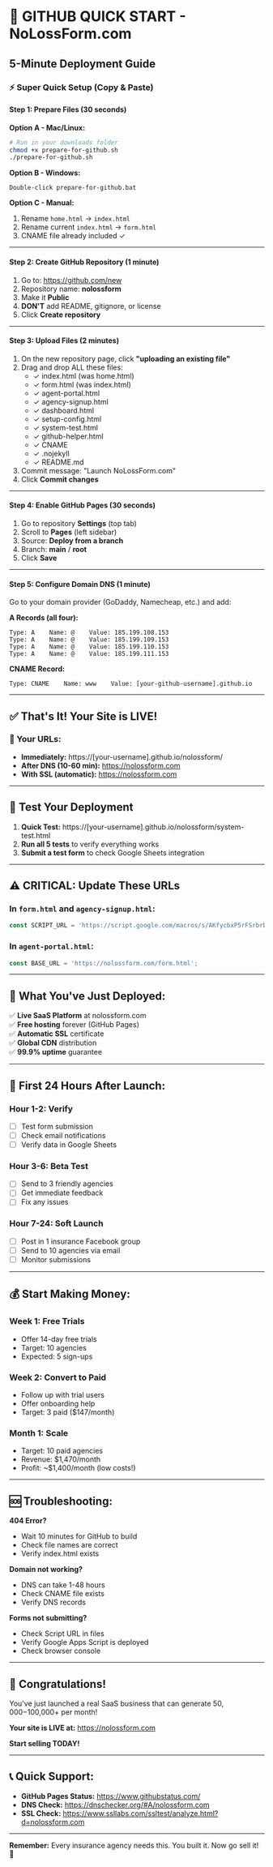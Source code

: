 # 🚀 GITHUB QUICK START - NoLossForm.com

## 5-Minute Deployment Guide

### ⚡ Super Quick Setup (Copy & Paste)

#### Step 1: Prepare Files (30 seconds)
**Option A - Mac/Linux:**
```bash
# Run in your downloads folder
chmod +x prepare-for-github.sh
./prepare-for-github.sh
```

**Option B - Windows:**
```
Double-click prepare-for-github.bat
```

**Option C - Manual:**
1. Rename `home.html` → `index.html`
2. Rename current `index.html` → `form.html`
3. CNAME file already included ✓

---

#### Step 2: Create GitHub Repository (1 minute)
1. Go to: https://github.com/new
2. Repository name: **nolossform**
3. Make it **Public**
4. **DON'T** add README, gitignore, or license
5. Click **Create repository**

---

#### Step 3: Upload Files (2 minutes)
1. On the new repository page, click **"uploading an existing file"**
2. Drag and drop ALL these files:
   - ✓ index.html (was home.html)
   - ✓ form.html (was index.html)
   - ✓ agent-portal.html
   - ✓ agency-signup.html
   - ✓ dashboard.html
   - ✓ setup-config.html
   - ✓ system-test.html
   - ✓ github-helper.html
   - ✓ CNAME
   - ✓ .nojekyll
   - ✓ README.md
3. Commit message: "Launch NoLossForm.com"
4. Click **Commit changes**

---

#### Step 4: Enable GitHub Pages (30 seconds)
1. Go to repository **Settings** (top tab)
2. Scroll to **Pages** (left sidebar)
3. Source: **Deploy from a branch**
4. Branch: **main** / **root**
5. Click **Save**

---

#### Step 5: Configure Domain DNS (1 minute)
Go to your domain provider (GoDaddy, Namecheap, etc.) and add:

**A Records (all four):**
```
Type: A    Name: @    Value: 185.199.108.153
Type: A    Name: @    Value: 185.199.109.153
Type: A    Name: @    Value: 185.199.110.153
Type: A    Name: @    Value: 185.199.111.153
```

**CNAME Record:**
```
Type: CNAME    Name: www    Value: [your-github-username].github.io
```

---

## ✅ That's It! Your Site is LIVE!

### 🔗 Your URLs:
- **Immediately:** https://[your-username].github.io/nolossform/
- **After DNS (10-60 min):** https://nolossform.com
- **With SSL (automatic):** https://nolossform.com

---

## 🧪 Test Your Deployment

1. **Quick Test:** https://[your-username].github.io/nolossform/system-test.html
2. **Run all 5 tests** to verify everything works
3. **Submit a test form** to check Google Sheets integration

---

## ⚠️ CRITICAL: Update These URLs

### In `form.html` and `agency-signup.html`:
```javascript
const SCRIPT_URL = 'https://script.google.com/macros/s/AKfycbxP5rFSrbrDJ_3bFwi0xyBy054h5WkYBP89o54k5sEX7fk_8u0a74SbdHG0s3s32RDR/exec';
```

### In `agent-portal.html`:
```javascript
const BASE_URL = 'https://nolossform.com/form.html';
```

---

## 📱 What You've Just Deployed:

✅ **Live SaaS Platform** at nolossform.com  
✅ **Free hosting** forever (GitHub Pages)  
✅ **Automatic SSL** certificate  
✅ **Global CDN** distribution  
✅ **99.9% uptime** guarantee  

---

## 🎯 First 24 Hours After Launch:

### Hour 1-2: Verify
- [ ] Test form submission
- [ ] Check email notifications
- [ ] Verify data in Google Sheets

### Hour 3-6: Beta Test
- [ ] Send to 3 friendly agencies
- [ ] Get immediate feedback
- [ ] Fix any issues

### Hour 7-24: Soft Launch
- [ ] Post in 1 insurance Facebook group
- [ ] Send to 10 agencies via email
- [ ] Monitor submissions

---

## 💰 Start Making Money:

### Week 1: Free Trials
- Offer 14-day free trials
- Target: 10 agencies
- Expected: 5 sign-ups

### Week 2: Convert to Paid
- Follow up with trial users
- Offer onboarding help
- Target: 3 paid ($147/month)

### Month 1: Scale
- Target: 10 paid agencies
- Revenue: $1,470/month
- Profit: ~$1,400/month (low costs!)

---

## 🆘 Troubleshooting:

**404 Error?**
- Wait 10 minutes for GitHub to build
- Check file names are correct
- Verify index.html exists

**Domain not working?**
- DNS can take 1-48 hours
- Check CNAME file exists
- Verify DNS records

**Forms not submitting?**
- Check Script URL in files
- Verify Google Apps Script is deployed
- Check browser console

---

## 🎉 Congratulations!

You've just launched a real SaaS business that can generate $50,000-$100,000+ per month!

**Your site is LIVE at:** https://nolossform.com

**Start selling TODAY!**

---

## 📞 Quick Support:

- **GitHub Pages Status:** https://www.githubstatus.com/
- **DNS Check:** https://dnschecker.org/#A/nolossform.com
- **SSL Check:** https://www.ssllabs.com/ssltest/analyze.html?d=nolossform.com

---

**Remember:** Every insurance agency needs this. You built it. Now go sell it! 🚀
